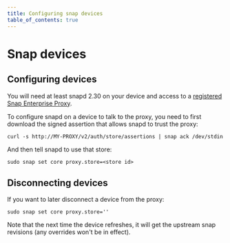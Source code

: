 ```yaml
---
title: Configuring snap devices
table_of_contents: true
---
```


# Snap devices

## Configuring devices

You will need at least snapd 2.30 on your device and access to a
 [registered Snap Enterprise Proxy](register.html).

To configure snapd on a device to talk to the proxy, you need to first
download the signed assertion that allows snapd to trust the proxy:

    curl -s http://MY-PROXY/v2/auth/store/assertions | snap ack /dev/stdin

And then tell snapd to use that store:

    sudo snap set core proxy.store=<store id>

## Disconnecting devices

If you want to later disconnect a device from the proxy:

    sudo snap set core proxy.store=''

Note that the next time the device refreshes, it will get the upstream
snap revisions (any overrides won't be in effect).
